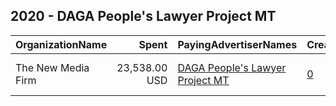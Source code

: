 ## 2020 - DAGA People's Lawyer Project MT 
|OrganizationName|Spent|PayingAdvertiserNames|CreativeUrls|Impressions|Genders|AgeBrackets|CountryCodes|BillingAddresses|CandidateBallotInformation|
|:---|---:|:---|:---|---:|:---|:---|:---|:---|:---|
|The New Media Firm|23,538.00 USD|[DAGA People's Lawyer Project MT](2020/DAGA_People's_Lawyer_Project_MT.md)|[0](https://www.snap.com/political-ads/asset/1aaab39b447516fd0780e1ab6cd8badaf2f373ad9f51a5ac7ac89c3373fdcbb4?mediaType=mp4)|1,582,104||18+|united states|"1730 Rhode Island Ave, NW Ste 213,Washington,20036,US"|Austin Knudsen|
